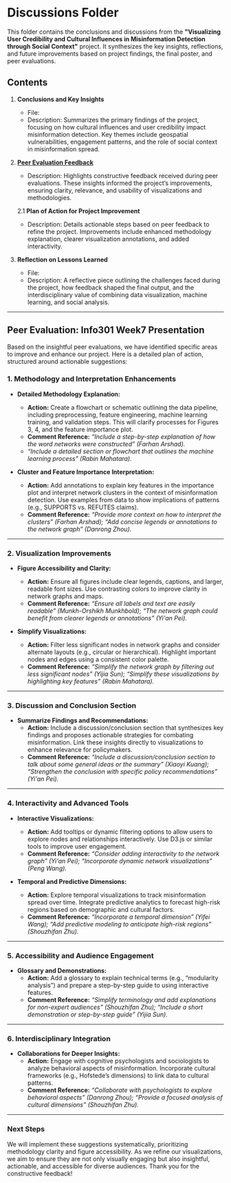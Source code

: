 # Discussions Folder

This folder contains the conclusions and discussions from the **"Visualizing User Credibility and Cultural Influences in Misinformation Detection through Social Context"** project. It synthesizes the key insights, reflections, and future improvements based on project findings, the final poster, and peer evaluations.

## Contents

1. **Conclusions and Key Insights**  
   - File: 
   - Description: Summarizes the primary findings of the project, focusing on how cultural influences and user credibility impact misinformation detection. Key themes include geospatial vulnerabilities, engagement patterns, and the role of social context in misinformation spread.  

2. [**Peer Evaluation Feedback**](./README.md#peer-evaluation-info301-week7-presentation)
   - Description: Highlights constructive feedback received during peer evaluations. These insights informed the project’s improvements, ensuring clarity, relevance, and usability of visualizations and methodologies.

   2.1 **Plan of Action for Project Improvement**
    - Description: Details actionable steps based on peer feedback to refine the project. Improvements include enhanced methodology explanation, clearer visualization annotations, and added interactivity.  


2. **Reflection on Lessons Learned**  
   - File: 
   - Description: A reflective piece outlining the challenges faced during the project, how feedback shaped the final output, and the interdisciplinary value of combining data visualization, machine learning, and social analysis.  

---

## Peer Evaluation: Info301 Week7 Presentation

Based on the insightful peer evaluations, we have identified specific areas to improve and enhance our project. Here is a detailed plan of action, structured around actionable suggestions:

### **1. Methodology and Interpretation Enhancements**
- **Detailed Methodology Explanation:**
  - **Action:** Create a flowchart or schematic outlining the data pipeline, including preprocessing, feature engineering, machine learning training, and validation steps. This will clarify processes for Figures 3, 4, and the feature importance plot.
  - **Comment Reference:** *“Include a step-by-step explanation of how the word networks were constructed” (Farhan Arshad).*  
  - *“Include a detailed section or flowchart that outlines the machine learning process” (Rabin Mahatara).*  

- **Cluster and Feature Importance Interpretation:**
  - **Action:** Add annotations to explain key features in the importance plot and interpret network clusters in the context of misinformation detection. Use examples from data to show implications of patterns (e.g., SUPPORTS vs. REFUTES claims).
  - **Comment Reference:** *“Provide more context on how to interpret the clusters” (Farhan Arshad);* *“Add concise legends or annotations to the network graph” (Danrong Zhou).*

---

### **2. Visualization Improvements**
- **Figure Accessibility and Clarity:**
  - **Action:** Ensure all figures include clear legends, captions, and larger, readable font sizes. Use contrasting colors to improve clarity in network graphs and maps.  
  - **Comment Reference:** *“Ensure all labels and text are easily readable” (Munkh-Orshikh Munkhbold);* *“The network graph could benefit from clearer legends or annotations” (Yi'an Pei).*

- **Simplify Visualizations:**
  - **Action:** Filter less significant nodes in network graphs and consider alternate layouts (e.g., circular or hierarchical). Highlight important nodes and edges using a consistent color palette.
  - **Comment Reference:** *“Simplify the network graph by filtering out less significant nodes” (Yijia Sun);* *“Simplify these visualizations by highlighting key features” (Rabin Mahatara).*

---

### **3. Discussion and Conclusion Section**
- **Summarize Findings and Recommendations:**
  - **Action:** Include a discussion/conclusion section that synthesizes key findings and proposes actionable strategies for combating misinformation. Link these insights directly to visualizations to enhance relevance for policymakers.
  - **Comment Reference:** *“Include a discussion/conclusion section to talk about some general ideas or the summary” (Xiaoyi Kuang);* *“Strengthen the conclusion with specific policy recommendations” (Yi'an Pei).*

---

### **4. Interactivity and Advanced Tools**
- **Interactive Visualizations:**
  - **Action:** Add tooltips or dynamic filtering options to allow users to explore nodes and relationships interactively. Use D3.js or similar tools to improve user engagement.
  - **Comment Reference:** *“Consider adding interactivity to the network graph” (Yi'an Pei);* *“Incorporate dynamic network visualizations” (Peng Wang).*

- **Temporal and Predictive Dimensions:**
  - **Action:** Explore temporal visualizations to track misinformation spread over time. Integrate predictive analytics to forecast high-risk regions based on demographic and cultural factors.
  - **Comment Reference:** *“Incorporate a temporal dimension” (Yifei Wang);* *“Add predictive modeling to anticipate high-risk regions” (Shouzhifan Zhu).*

---

### **5. Accessibility and Audience Engagement**
- **Glossary and Demonstrations:**
  - **Action:** Add a glossary to explain technical terms (e.g., “modularity analysis”) and prepare a step-by-step guide to using interactive features.
  - **Comment Reference:** *“Simplify terminology and add explanations for non-expert audiences” (Shouzhifan Zhu);* *“Include a short demonstration or step-by-step guide” (Yijia Sun).*

---

### **6. Interdisciplinary Integration**
- **Collaborations for Deeper Insights:**
  - **Action:** Engage with cognitive psychologists and sociologists to analyze behavioral aspects of misinformation. Incorporate cultural frameworks (e.g., Hofstede’s dimensions) to link data to cultural patterns.
  - **Comment Reference:** *“Collaborate with psychologists to explore behavioral aspects” (Danrong Zhou);* *“Provide a focused analysis of cultural dimensions” (Shouzhifan Zhu).*

---

### **Next Steps**
We will implement these suggestions systematically, prioritizing methodology clarity and figure accessibility. As we refine our visualizations, we aim to ensure they are not only visually engaging but also insightful, actionable, and accessible for diverse audiences. Thank you for the constructive feedback!
